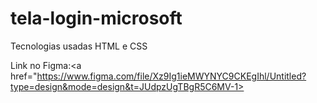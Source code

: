 # tela-login-microsoft

Tecnologias usadas HTML e CSS

Link no Figma:<a href="https://www.figma.com/file/Xz9Ig1ieMWYNYC9CKEgIhl/Untitled?type=design&mode=design&t=JUdpzUgTBgR5C6MV-1></a>
